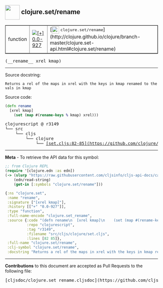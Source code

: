 ## <img width="48px" valign="middle" src="http://i.imgur.com/Hi20huC.png"> clojure.set/rename

 <table border="1">
<tr>

<td>function</td>
<td><a href="https://github.com/cljsinfo/cljs-api-docs/tree/0.0-927"><img valign="middle" alt="[+] 0.0-927" src="https://img.shields.io/badge/+-0.0--927-lightgrey.svg"></a> </td>
<td>
[<img height="24px" valign="middle" src="http://i.imgur.com/1GjPKvB.png"> <samp>clojure.set/rename</samp>](http://clojure.github.io/clojure/branch-master/clojure.set-api.html#clojure.set/rename)
</td>
</tr>
</table>

 <samp>
(__rename__ xrel kmap)<br>
</samp>

---




Source docstring:

```
Returns a rel of the maps in xrel with the keys in kmap renamed to the vals in kmap
```

Source code:

```clj
(defn rename
  [xrel kmap]
    (set (map #(rename-keys % kmap) xrel)))
```

 <pre>
clojurescript @ r3149
└── src
    └── cljs
        └── clojure
            └── <ins>[set.cljs:82-85](https://github.com/clojure/clojurescript/blob/r3149/src/cljs/clojure/set.cljs#L82-L85)</ins>
</pre>


---

__Meta__ - To retrieve the API data for this symbol:

```clj
;; from Clojure REPL
(require '[clojure.edn :as edn])
(-> (slurp "https://raw.githubusercontent.com/cljsinfo/cljs-api-docs/catalog/cljs-api.edn")
    (edn/read-string)
    (get-in [:symbols "clojure.set/rename"]))
```

```clj
{:ns "clojure.set",
 :name "rename",
 :signature ["[xrel kmap]"],
 :history [["+" "0.0-927"]],
 :type "function",
 :full-name-encode "clojure.set_rename",
 :source {:code "(defn rename\n  [xrel kmap]\n    (set (map #(rename-keys % kmap) xrel)))",
          :repo "clojurescript",
          :tag "r3149",
          :filename "src/cljs/clojure/set.cljs",
          :lines [82 85]},
 :full-name "clojure.set/rename",
 :clj-symbol "clojure.set/rename",
 :docstring "Returns a rel of the maps in xrel with the keys in kmap renamed to the vals in kmap"}

```

---

__Contributions__ to this document are accepted as Pull Requests to the following file:

 <pre>
[cljsdoc/clojure.set_rename.cljsdoc](https://github.com/cljsinfo/cljs-api-docs/blob/master/cljsdoc/clojure.set_rename.cljsdoc)
</pre>

